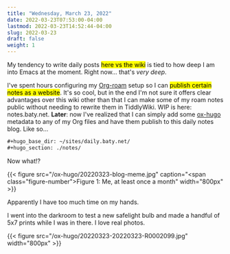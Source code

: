```yaml
---
title: "Wednesday, March 23, 2022"
date: 2022-03-23T07:53:00-04:00
lastmod: 2022-03-23T14:52:44-04:00
slug: 2022-03-23
draft: false
weight: 1
---
```


My tendency to write daily posts <mark>here vs the wiki</mark> is tied to how deep I am into Emacs at the moment. Right now... that's _very deep_.

I've spent hours configuring my [Org-roam](https://www.orgroam.com) setup so I can <mark>publish certain notes as a website</mark>. It's so cool, but in the end I'm not sure it offers clear advantages over this wiki other than that I can make some of my roam notes public without needing to rewrite them in TiddlyWiki. WIP is here: notes.baty.net. **Later**: now I've realized that I can simply add some [ox-hugo](https://ox-hugo.scripter.co) metadata to any of my Org files and have them publish to this daily notes blog. Like so...

```org
#+hugo_base_dir: ~/sites/daily.baty.net/
#+hugo_section: ./notes/
```

Now what!?

{{< figure src="/ox-hugo/20220323-blog-meme.jpg" caption="<span class=\"figure-number\">Figure 1: </span>Me, at least once a month" width="800px" >}}

Apparently I have too much time on my hands.

I went into the darkroom to test a new safelight bulb and made a handful of 5x7 prints while I was in there. I love real photos.

{{< figure src="/ox-hugo/20220323-20220323-R0002099.jpg" width="800px" >}}

[//]: # "Exported with love from a post written in Org mode"
[//]: # "- https://github.com/kaushalmodi/ox-hugo"
